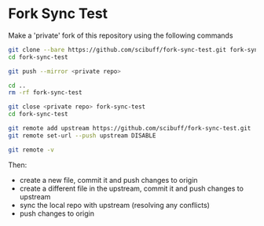 # Fork Sync Test

Make a 'private' fork of this repository using the following commands

```bash
git clone --bare https://github.com/scibuff/fork-sync-test.git fork-sync-test
cd fork-sync-test

git push --mirror <private repo>

cd ..
rm -rf fork-sync-test

git close <private repo> fork-sync-test
cd fork-sync-test

git remote add upstream https://github.com/scibuff/fork-sync-test.git
git remote set-url --push upstream DISABLE

git remote -v
```

Then:
- create a new file, commit it and push changes to origin
- create a different file in the upstream, commit it and push changes to upstream
- sync the local repo with upstream (resolving any conflicts)
- push changes to origin

